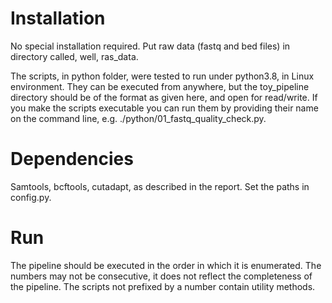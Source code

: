 # Installation

No special installation required. Put raw data (fastq and bed files) in directory
called, well, ras_data. 


The scripts, in python folder, were tested to run under python3.8, 
in Linux environment. They can be executed from anywhere, but the toy_pipeline
directory should be of the format as given here, and open for read/write.
If you make the scripts executable you can run them by providing their name on the
command line, e.g. ./python/01_fastq_quality_check.py.

# Dependencies

Samtools, bcftools, cutadapt, as described in the report. Set the paths in 
config.py.

# Run

The pipeline should be executed in the order in which it is enumerated. The
numbers may not be consecutive, it does not reflect the completeness of the pipeline.
The scripts not prefixed by a number contain utility methods.